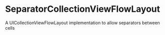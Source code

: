 # SeparatorCollectionViewFlowLayout
A UICollectionViewFlowLayout implementation to allow separators between cells
